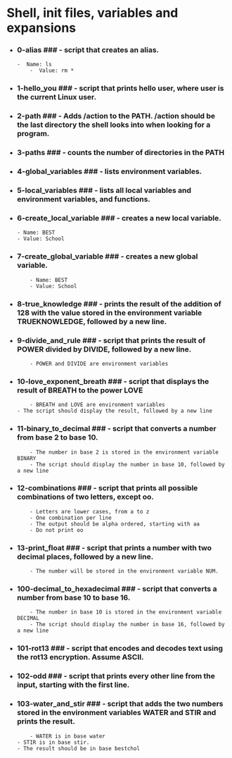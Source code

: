 # Shell, init files, variables and expansions
  - ### 0-alias ### - script that creates an alias.
    	
		-  Name: ls
    	   	-  Value: rm *

  - ### 1-hello_you ### - script that prints hello user, where user is the current Linux user.
  - ### 2-path ### - Adds /action to the PATH. /action should be the last directory the shell looks into when looking for a program.
  - ### 3-paths ### - counts the number of directories in the PATH
  - ### 4-global_variables ### - lists environment variables.
  - ### 5-local_variables ### -  lists all local variables and environment variables, and functions.
  - ### 6-create_local_variable ### - creates a new local variable.
  		
   		- Name: BEST
   		- Value: School

  - ### 7-create_global_variable ### -  creates a new global variable.

    		- Name: BEST
    		- Value: School

  - ### 8-true_knowledge ### - prints the result of the addition of 128 with the value stored in the environment variable TRUEKNOWLEDGE, followed by a new line.
  - ### 9-divide_and_rule ### - script that prints the result of POWER divided by DIVIDE, followed by a new line.

    		- POWER and DIVIDE are environment variables

  - ### 10-love_exponent_breath ### - script that displays the result of BREATH to the power LOVE

    		- BREATH and LOVE are environment variables
   		- The script should display the result, followed by a new line

  - ### 11-binary_to_decimal ### - script that converts a number from base 2 to base 10.

    		- The number in base 2 is stored in the environment variable BINARY
    		- The script should display the number in base 10, followed by a new line


  - ### 12-combinations ### - script that prints all possible combinations of two letters, except oo.

    		- Letters are lower cases, from a to z
    		- One combination per line
    		- The output should be alpha ordered, starting with aa
    		- Do not print oo
  - ### 13-print_float ### -  script that prints a number with two decimal places, followed by a new line.

    		- The number will be stored in the environment variable NUM.
		
  - ### 100-decimal_to_hexadecimal ### - script that converts a number from base 10 to base 16.

    		- The number in base 10 is stored in the environment variable DECIMAL
     	 	- The script should display the number in base 16, followed by a new line

  - ### 101-rot13 ### - script that encodes and decodes text using the rot13 encryption. Assume ASCII.
  - ### 102-odd ### - script that prints every other line from the input, starting with the first line.
  - ### 103-water_and_stir ### - script that adds the two numbers stored in the environment variables WATER and STIR and prints the result.

    		- WATER is in base water
   		- STIR is in base stir.
   		- The result should be in base bestchol

  
  
  

